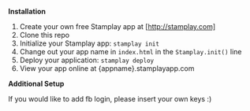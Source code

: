 

**Installation**

1. Create your own free Stamplay app at [http://stamplay.com]
2. Clone this repo
3. Initialize your Stamplay app: `stamplay init`
4. Change out your app name in `index.html` in the `Stamplay.init()` line
4. Deploy your application: `stamplay deploy`
5. View your app online at {appname}.stamplayapp.com

**Additional Setup**

If you would like to add fb login, please insert your own keys :)
